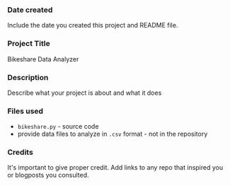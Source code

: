 ### Date created
Include the date you created this project and README file.

### Project Title
Bikeshare Data Analyzer

### Description
Describe what your project is about and what it does

### Files used
* `bikeshare.py` - source code
* provide data files to analyze in `.csv` format - not in the repository

### Credits
It's important to give proper credit. Add links to any repo that inspired you or blogposts you consulted.

